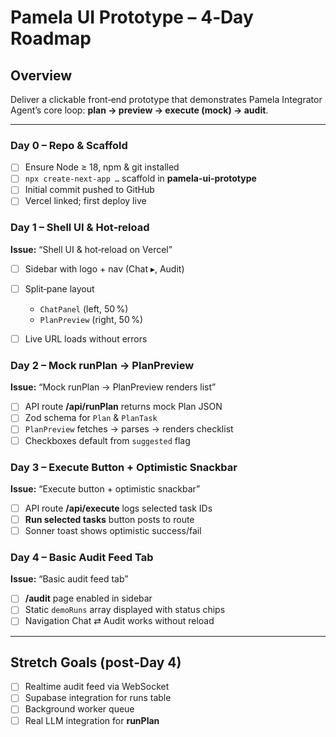 # Pamela UI Prototype – 4‑Day Roadmap

## Overview

Deliver a clickable front‑end prototype that demonstrates Pamela Integrator Agent’s core loop: **plan → preview → execute (mock) → audit**.

---

### Day 0 – Repo & Scaffold

* [ ] Ensure Node ≥ 18, npm & git installed
* [ ] `npx create-next-app …` scaffold in **pamela-ui-prototype**
* [ ] Initial commit pushed to GitHub
* [ ] Vercel linked; first deploy live

### Day 1 – Shell UI & Hot‑reload

**Issue:** “Shell UI & hot‑reload on Vercel”

* [ ] Sidebar with logo + nav (Chat ▸, Audit)
* [ ] Split‑pane layout

  * `ChatPanel` (left, 50 %)
  * `PlanPreview` (right, 50 %)
* [ ] Live URL loads without errors

### Day 2 – Mock **runPlan** → PlanPreview

**Issue:** “Mock runPlan → PlanPreview renders list”

* [ ] API route **/api/runPlan** returns mock Plan JSON
* [ ] Zod schema for `Plan` & `PlanTask`
* [ ] `PlanPreview` fetches → parses → renders checklist
* [ ] Checkboxes default from `suggested` flag

### Day 3 – Execute Button + Optimistic Snackbar

**Issue:** “Execute button + optimistic snackbar”

* [ ] API route **/api/execute** logs selected task IDs
* [ ] **Run selected tasks** button posts to route
* [ ] Sonner toast shows optimistic success/fail

### Day 4 – Basic Audit Feed Tab

**Issue:** “Basic audit feed tab”

* [ ] **/audit** page enabled in sidebar
* [ ] Static `demoRuns` array displayed with status chips
* [ ] Navigation Chat ⇄ Audit works without reload

---

## Stretch Goals (post‑Day 4)

* [ ] Realtime audit feed via WebSocket
* [ ] Supabase integration for runs table
* [ ] Background worker queue
* [ ] Real LLM integration for **runPlan**

